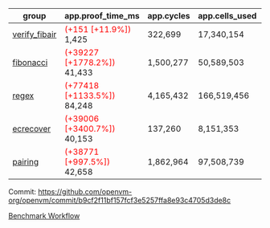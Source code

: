 | group | app.proof_time_ms | app.cycles | app.cells_used | leaf.proof_time_ms | leaf.cycles | leaf.cells_used |
| -- | -- | -- | -- | -- | -- | -- |
| [verify_fibair](https://github.com/openvm-org/openvm/blob/benchmark-results/benchmarks-pr/1734/verify_fibair-b9cf2f11bf157fcf3e5257ffa8e93c4705d3de8c.md) |<span style='color: red'>(+151 [+11.9%])</span> 1,425 |  322,699 |  17,340,154 |- | - | - |
| [fibonacci](https://github.com/openvm-org/openvm/blob/benchmark-results/benchmarks-pr/1734/fibonacci-b9cf2f11bf157fcf3e5257ffa8e93c4705d3de8c.md) |<span style='color: red'>(+39227 [+1778.2%])</span> 41,433 |  1,500,277 |  50,589,503 | 3,627 |  1,248,004 |  69,833,690 |
| [regex](https://github.com/openvm-org/openvm/blob/benchmark-results/benchmarks-pr/1734/regex-b9cf2f11bf157fcf3e5257ffa8e93c4705d3de8c.md) |<span style='color: red'>(+77418 [+1133.5%])</span> 84,248 |  4,165,432 |  166,519,456 | 10,863 |  3,349,111 |  228,919,191 |
| [ecrecover](https://github.com/openvm-org/openvm/blob/benchmark-results/benchmarks-pr/1734/ecrecover-b9cf2f11bf157fcf3e5257ffa8e93c4705d3de8c.md) |<span style='color: red'>(+39006 [+3400.7%])</span> 40,153 |  137,260 |  8,151,353 | 10,519 |  2,934,908 |  241,888,658 |
| [pairing](https://github.com/openvm-org/openvm/blob/benchmark-results/benchmarks-pr/1734/pairing-b9cf2f11bf157fcf3e5257ffa8e93c4705d3de8c.md) |<span style='color: red'>(+38771 [+997.5%])</span> 42,658 |  1,862,964 |  97,508,739 | 5,220 |  2,010,454 |  134,810,489 |


Commit: https://github.com/openvm-org/openvm/commit/b9cf2f11bf157fcf3e5257ffa8e93c4705d3de8c

[Benchmark Workflow](https://github.com/openvm-org/openvm/actions/runs/15853847837)
